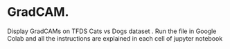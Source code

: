 # GradCAM.
Display GradCAMs on TFDS Cats vs Dogs dataset . 
Run the file in Google Colab and all the instructions are explained in each cell of jupyter notebook
